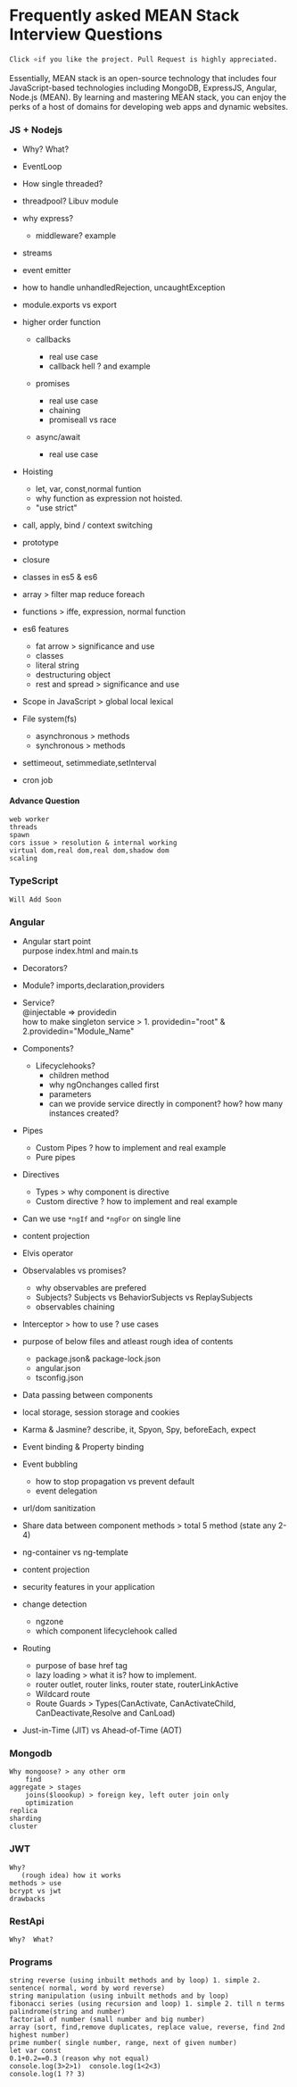 # Frequently asked MEAN Stack Interview Questions

  ` Click ⭐if you like the project. Pull Request is highly appreciated. `

  Essentially, MEAN stack is an open-source technology that includes four JavaScript-based technologies including MongoDB, ExpressJS, Angular, Node.js (MEAN). By learning and mastering MEAN stack, you can enjoy the perks of a host of domains for developing web apps and dynamic websites.

### JS + Nodejs
   - Why? What?
	
   - EventLoop
	
   - How single threaded? 
   
   - threadpool? Libuv module

   - why express?  
        - middleware? example  
					
   - streams
   
   - event emitter
	
   - how to handle unhandledRejection, uncaughtException
   
   - module.exports vs export

   - higher order function
	 - callbacks
		- real use case   
		- callback hell ? and example   
					
	 - promises  
	   - real use case  
	   - chaining  
	   - promiseall vs race  
			
	 - async/await  
	   - real use case   

  - Hoisting  
  	- let, var, const,normal funtion  
	- why function as expression not hoisted.  
	- "use strict"  
		
  - call, apply, bind  / context switching
  - prototype
  - closure
  - classes in es5 & es6

  - array > filter map reduce foreach  
	
  - functions > iffe, expression, normal function  

 - es6 features  
	 - fat arrow > significance and use  
	 - classes  
	 - literal string  
	 - destructuring object  
	 - rest and spread > significance and use  

  - Scope in JavaScript > global local lexical	
		
 - File system(fs)  
	 - asynchronous > methods  
	 - synchronous > methods  
	
  - settimeout, setimmediate,setInterval 
	
  - cron job
					
#### Advance Question 
	web worker
	threads
	spawn
	cors issue > resolution & internal working
	virtual dom,real dom,real dom,shadow dom  
	scaling
	
### TypeScript
	Will Add Soon

### Angular

 - Angular start point  
	purpose index.html and main.ts
	
  - Decorators?  
  
  - Module? imports,declaration,providers
	
  - Service?  
	@injectable => providedin  
	how to make singleton service > 1. providedin="root" & 2.providedin="Module_Name"  
			
  - Components?  
	 - Lifecyclehooks?  
		- children method  
		- why ngOnchanges called first  			
		- parameters  
		- can we provide service directly in component? how? how many instances created?  
		
  - Pipes  
	 - Custom Pipes ? how to implement and real example  
	 - Pure pipes  
		
 - Directives 
	 - Types > why component is directive  
	 - Custom directive ? how to implement and real example  
	 
 - Can we use `*ngIf` and `*ngFor` on single line
	
 - content projection
 
 - Elvis operator	
		
 - Observalables vs promises?  
	 - why observables are prefered  
	 - Subjects? Subjects vs BehaviorSubjects vs ReplaySubjects  	
	 - observables chaining  
			
  - Interceptor > how to use ? use cases
	
  - purpose of below files and atleast rough idea of contents  
  	- package.json& package-lock.json  
	- angular.json  
    - tsconfig.json  
	
  - Data passing between components

  - local storage, session storage and cookies

  - Karma & Jasmine? describe, it, Spyon, Spy, beforeEach, expect

  - Event binding & Property binding
	
  - Event bubbling 
  	- how to stop propagation vs prevent default  
	- event delegation  
		
  - url/dom sanitization

  - Share data between component methods > total 5 method (state any 2-4)
	
  - ng-container vs ng-template
	
  - content projection
	
  - security features in your application
	
  - change detection  
	 - ngzone  
	 - which component lifecyclehook called

  - Routing  
	 - purpose of base href tag  
	 - lazy loading > what it is? how to implement.  
	 - router outlet, router links, router state, routerLinkActive  
	 - Wildcard route  
	 - Route Guards > Types(CanActivate, CanActivateChild, CanDeactivate,Resolve and CanLoad)

  - Just-in-Time (JIT) vs Ahead-of-Time (AOT)

### Mongodb
	Why mongoose? > any other orm  
  		find  
  	aggregate > stages  
    	joins($loookup) > foreign key, left outer join only  
    	optimization  
  	replica  
  	sharding  
  	cluster  
	
### JWT 
	Why?  
   	   (rough idea) how it works  
	methods > use  
  	bcrypt vs jwt  
	drawbacks
	
### RestApi
	Why?  What?  

### Programs
	string reverse (using inbuilt methods and by loop) 1. simple 2. sentence( normal, word by word reverse)  
	string manipulation (using inbuilt methods and by loop)  
	fibonacci series (using recursion and loop) 1. simple 2. till n terms  
	palindrome(string and number)  
	factorial of number (small number and big number)  
	array (sort, find,remove duplicates, replace value, reverse, find 2nd highest number)  
	prime number( single number, range, next of given number)
	let var const  
	0.1+0.2==0.3 (reason why not equal)  
	console.log(3>2>1)	console.log(1<2<3)  
	console.log(1 ?? 3)  

